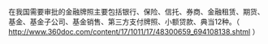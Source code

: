 在我国需要审批的金融牌照主要包括银行、保险、信托、券商、金融租赁、期货、基金、基金子公司、基金销售、第三方支付牌照、小额贷款、典当12种。（ http://www.360doc.com/content/17/1011/17/48300659_694108138.shtml ）